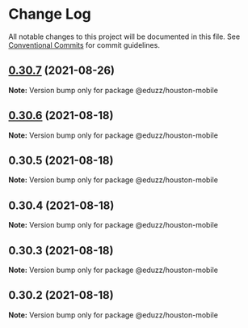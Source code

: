 # Change Log

All notable changes to this project will be documented in this file.
See [Conventional Commits](https://conventionalcommits.org) for commit guidelines.

## [0.30.7](https://github.com/eduzz/houston-mobile/compare/@eduzz/houston-mobile@0.30.6...@eduzz/houston-mobile@0.30.7) (2021-08-26)

**Note:** Version bump only for package @eduzz/houston-mobile





## [0.30.6](https://github.com/eduzz/houston-mobile/compare/@eduzz/houston-mobile@0.30.5...@eduzz/houston-mobile@0.30.6) (2021-08-18)

**Note:** Version bump only for package @eduzz/houston-mobile





## 0.30.5 (2021-08-18)

**Note:** Version bump only for package @eduzz/houston-mobile





## 0.30.4 (2021-08-18)

**Note:** Version bump only for package @eduzz/houston-mobile





## 0.30.3 (2021-08-18)

**Note:** Version bump only for package @eduzz/houston-mobile





## 0.30.2 (2021-08-18)

**Note:** Version bump only for package @eduzz/houston-mobile
